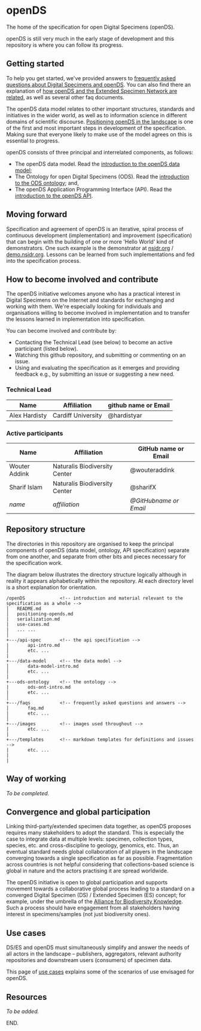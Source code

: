 # openDS
The home of the specification for open Digital Specimens (openDS).

openDS is still very much in the early stage of development and this repository is where you can follow its progress.

## Getting started

To help you get started, we've provided answers to [frequently asked questions about Digital Specimens and openDS](faq/faq.md). You can also find there an explanation of [how openDS and the Extended Specimen Network are related](faq/faqcompare.md), as well as several other faq documents.

The openDS data model relates to other important structures, standards and initiatives in the wider world, as well as to information science in different domains of scientific discourse. [Positioning openDS in the landscape](positioning-opends.md) is one of the first and most important steps in development of the specification. Making sure that everyone likely to make use of the model agrees on this is essential to progress.

openDS consists of three principal and interrelated components, as follows:

- The openDS data model. Read the [introduction to the openDS data model](/data-model/data-model-intro.md);
- The Ontology for open Digital Specimens (ODS). Read the [introduction to the ODS ontology](/ods-ontology/ods-ont-intro.md); and,
- The openDS Application Programming Interface (API). Read the [introduction to the openDS API](api-spec/api-intro.md).

## Moving forward

Specification and agreement of openDS is an iterative, spiral process of continuous development (implementation) and improvement (specification) that can begin with the building of one or more 'Hello World' kind of demonstrators. One such example is the demonstrator at [nsidr.org](https://nsidr.org/) / [demo.nsidr.org](https://demo.nsidr.org/). Lessons can be learned from such implementations and fed into the specification process.

## How to become involved and contribute
The openDS initiative welcomes anyone who has a practical interest in Digital Specimens on the Internet and standards for exchanging and working with them. We're especially looking for individuals and organisations willing to become involved in implementation and to transfer the lessons learned in implementation into specification.

You can become involved and contribute by:

- Contacting the Technical Lead (see below) to become an active participant (listed below).
- Watching this github repository, and submitting or commenting on an issue.
- Using and evaluating the specification as it emerges and providing feedback e.g., by submitting an issue or suggesting a new need.

### Technical Lead

| Name | Affiliation | github name or Email |
| --- | --- | --- |
| Alex Hardisty | Cardiff University | @hardistyar |  

### Active participants

| Name | Affiliation | GitHub name or Email |  
| --- | --- | --- |  
| Wouter Addink | Naturalis Biodiversity Center | @wouteraddink |
| Sharif Islam | Naturalis Biodiversity Center | @sharifX |  
| *name* | *affiliation* | *@GitHubname or Email* |  

## Repository structure
The directories in this repository are organised to keep the principal components of openDS (data model, ontology, API specification) separate from one another, and separate from other bits and pieces necessary for the specification work.

The diagram below illustrates the directory structure logically although in reality it appears alphabetically within the repository. At each directory level is a short explanation for orientation.

```
/openDS             <!-- introduction and material relevant to the specification as a whole -->
│   README.md
│   positioning-opends.md
|   serialization.md
|   use-cases.md
|   ... ...    
│
+---/api-spec       <!-- the api specification -->
|       api-intro.md
│       etc. ...
|
+---/data-model     <!-- the data model -->
│       data-model-intro.md
│       etc. ...
|
+---ods-ontology    <!-- the ontology -->
|       ods-ont-intro.md
|       etc. ...
│
+---/faqs           <!-- frequently asked questions and answers -->
│       faq.md
|       etc. ...
│
+---/images         <!-- images used throughout -->
|       etc. ...
|
+---/templates      <!-- markdown templates for definitions and issues -->
|       etc. ...
|
|

```

## Way of working

*To be completed.*

## Convergence and global participation

Linking third-party/extended specimen data together, as openDS proposes requires many stakeholders to adopt the standard. This is especially the case to integrate data at multiple levels: specimen, collection types, species, etc. and cross-discipline to geology, genomics, etc. Thus, an eventual standard needs global collaboration of all players in the landscape converging towards a single specification as far as possible. Fragmentation across countries is not helpful considering that collections-based science is global in nature and the actors practising it are spread worldwide.

The openDS initiative is open to global participation and supports movement towards a collaborative global process leading to a standard on a converged Digital Specimen (DS) / Extended Specimen (ES) concept; for example, under the umbrella of the [Alliance for Biodiversity Knowledge](https://www.biodiversityinformatics.org/). Such a process should have engagement from all stakeholders having interest in specimens/samples (not just biodiversity ones).

## Use cases

DS/ES and openDS must simultaneously simplify and answer the needs of all actors in the landscape – publishers, aggregators, relevant authority repositories and downstream users (consumers) of specimen data.

This page of [use cases](usecases.md) explains some of the scenarios of use envisaged for openDS.

## Resources

*To be added.*


END.

